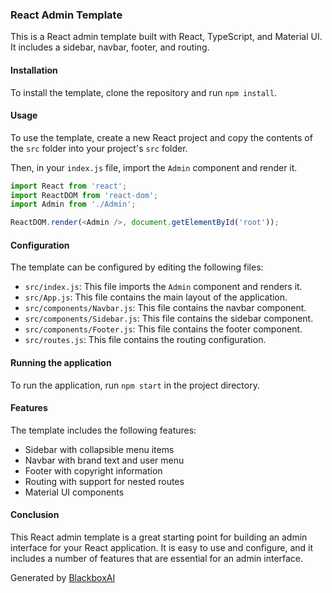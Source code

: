  ### React Admin Template

This is a React admin template built with React, TypeScript, and Material UI. It includes a sidebar, navbar, footer, and routing.

#### Installation

To install the template, clone the repository and run `npm install`.

#### Usage

To use the template, create a new React project and copy the contents of the `src` folder into your project's `src` folder.

Then, in your `index.js` file, import the `Admin` component and render it.

```javascript
import React from 'react';
import ReactDOM from 'react-dom';
import Admin from './Admin';

ReactDOM.render(<Admin />, document.getElementById('root'));
```

#### Configuration

The template can be configured by editing the following files:

* `src/index.js`: This file imports the `Admin` component and renders it.
* `src/App.js`: This file contains the main layout of the application.
* `src/components/Navbar.js`: This file contains the navbar component.
* `src/components/Sidebar.js`: This file contains the sidebar component.
* `src/components/Footer.js`: This file contains the footer component.
* `src/routes.js`: This file contains the routing configuration.

#### Running the application

To run the application, run `npm start` in the project directory.

#### Features

The template includes the following features:

* Sidebar with collapsible menu items
* Navbar with brand text and user menu
* Footer with copyright information
* Routing with support for nested routes
* Material UI components

#### Conclusion

This React admin template is a great starting point for building an admin interface for your React application. It is easy to use and configure, and it includes a number of features that are essential for an admin interface.

Generated by [BlackboxAI](https://www.blackbox.ai)